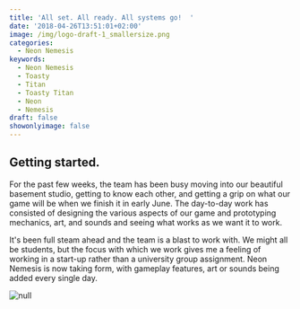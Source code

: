 ```yaml
---
title: 'All set. All ready. All systems go!  '
date: '2018-04-26T13:51:01+02:00'
image: /img/logo-draft-1_smallersize.png
categories:
  - Neon Nemesis
keywords:
  - Neon Nemesis
  - Toasty
  - Titan
  - Toasty Titan
  - Neon
  - Nemesis
draft: false
showonlyimage: false
---
```

## Getting started.

For the past few weeks, the team has been busy moving into our beautiful basement studio, getting to know each other, and getting a grip on what our game will be when we finish it in early June. The day-to-day work has consisted of designing the various aspects of our game and prototyping mechanics, art, and sounds and seeing what works as we want it to work. 

It's been full steam ahead and the team is a blast to work with. We might all be students, but the focus with which we work gives me a feeling of working in a start-up rather than a university group assignment. Neon Nemesis is now taking form, with gameplay features, art or sounds being added every single day. 

![null](/img/img_0031.jpg)
